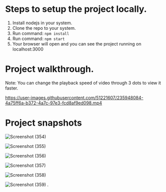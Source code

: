 # Steps to setup the project locally.

1. Install nodejs in your system.
2. Clone the repo to your system.
3. Run command: `npm install`
4. Run command:  `npm start`
5. Your browser will open and you can see the project running on localhost:3000

# Project walkthrough.

Note: You can change the playback speed of video through 3 dots to view it faster.

https://user-images.githubusercontent.com/51221607/235948084-4a75ff6a-b372-4a7c-97e3-fcd8af9ed098.mp4

# Project snapshots


![Screenshot (354)](https://user-images.githubusercontent.com/51221607/235949363-2be1ee86-9b0a-4c29-a6fe-d41a3f638438.png)

![Screenshot (355)](https://user-images.githubusercontent.com/51221607/235949379-2191e124-4e2c-458f-ae8e-a23b5057e2e5.png)

![Screenshot (356)](https://user-images.githubusercontent.com/51221607/235949395-5b51a467-30db-42ca-82e8-10aac9e470e3.png)

![Screenshot (357)](https://user-images.githubusercontent.com/51221607/235949409-79b383cd-aebe-4684-8ac2-771dbb8bf0ed.png)

![Screenshot (358)](https://user-images.githubusercontent.com/51221607/235949422-1c19d61d-636f-440e-98f9-d48db9739bd8.png)

![Screenshot (359)](https://user-images.githubusercontent.com/51221607/235949437-cb4b9333-0176-4ed0-8ce0-da63d90797b3.png)
.
